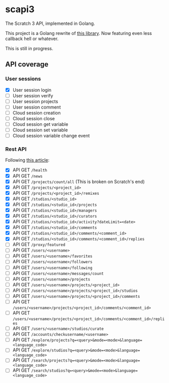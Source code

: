 # scapi3

The Scratch 3 API, implemented in Golang.

This project is a Golang rewrite of
[this library](https://github.com/ErrorGamer2000/scratch3-api). Now featuring
even less callback hell or whatever.

This is still in progress.

## API coverage

### User sessions

- [x] User session login
- [ ] User session verify
- [ ] User session projects
- [ ] User session comment
- [ ] Cloud session creation
- [ ] Cloud session close
- [ ] Cloud session get variable
- [ ] Cloud session set variable
- [ ] Cloud session variable change event

### Rest API

Following [this article](https://en.scratch-wiki.info/wiki/Scratch_API):

- [x] API GET `/health`
- [x] API GET `/news`
- [X] API GET `/projects/count/all` (This is broken on Scratch's end)
- [X] API GET `/projects/<project_id>`
- [X] API GET `/projects/<project_id>/remixes`
- [X] API GET `/studios/<studio_id>`
- [X] API GET `/studios/<studio_id>/projects`
- [X] API GET `/studios/<studio_id>/managers`
- [X] API GET `/studios/<studio_id>/curators`
- [X] API GET `/studios/<studio_id>/activity?dateLimit=<date>`
- [X] API GET `/studios/<studio_id>/comments`
- [X] API GET `/studios/<studio_id>/comments/<comment_id>`
- [X] API GET `/studios/<studio_id>/comments/<comment_id>/replies`
- [ ] API GET `/proxy/featured`
- [ ] API GET `/users/<username>`
- [ ] API GET `/users/<username>/favorites`
- [ ] API GET `/users/<username>/followers`
- [ ] API GET `/users/<username>/following`
- [ ] API GET `/users/<username>/messages/count`
- [ ] API GET `/users/<username>/projects`
- [ ] API GET `/users/<username>/projects/<project_id>`
- [ ] API GET `/users/<username>/projects/<project_id>/studios`
- [ ] API GET `/users/<username>/projects/<project_id>/comments`
- [ ] API GET `/users/<username>/projects/<project_id>/comments/<comment_id>`
- [ ] API GET `/users/<username>/projects/<project_id>/comments/<comment_id>/replies`
- [ ] API GET `/users/<username>/studios/curate`
- [ ] API GET `/accounts/checkusername/<username>`
- [ ] API GET `/explore/projects?q=<query>&mode=<mode>&language=<language_code>`
- [ ] API GET `/explore/studios?q=<query>&mode=<mode>&language=<language_code>`
- [ ] API GET `/search/projects?q=<query>&mode=<mode>&language=<language_code>`
- [ ] API GET `/search/studios?q=<query>&mode=<mode>&language=<language_code>`
